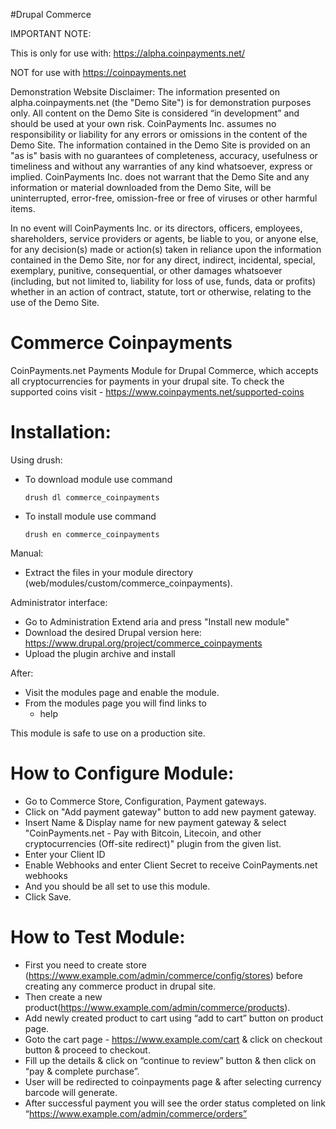 #Drupal Commerce

IMPORTANT NOTE:

This is only for use with: https://alpha.coinpayments.net/

NOT for use with https://coinpayments.net

Demonstration Website Disclaimer:   The information presented on alpha.coinpayments.net (the "Demo Site") is for demonstration purposes only. All content on the Demo Site is considered “in development” and should be used at your own risk. CoinPayments Inc. assumes no responsibility or liability for any errors or omissions in the content of the Demo Site. The information contained in the Demo Site is provided on an "as is" basis with no guarantees of completeness, accuracy, usefulness or timeliness and without any warranties of any kind whatsoever, express or implied. CoinPayments Inc. does not warrant that the Demo Site and any information or material downloaded from the Demo Site, will be uninterrupted, error-free, omission-free or free of viruses or other harmful items.

In no event will CoinPayments Inc. or its directors, officers, employees, shareholders, service providers or agents, be liable to you, or anyone else, for any decision(s) made or action(s) taken in reliance upon the information contained in the Demo Site, nor for any direct, indirect, incidental, special, exemplary, punitive, consequential, or other damages whatsoever (including, but not limited to, liability for loss of use, funds, data or profits) whether in an action of contract, statute, tort or otherwise, relating to the use of the Demo Site.

Commerce Coinpayments
=====================
CoinPayments.net Payments Module for Drupal Commerce, which accepts all
cryptocurrencies for payments in your drupal site. To check the supported
coins visit - https://www.coinpayments.net/supported-coins

Installation:
=============
  Using drush:
  - To download module use command
  
    `drush dl commerce_coinpayments`
  - To install module use command
  
    `drush en commerce_coinpayments`

  Manual:
  - Extract the files in your module directory (web/modules/custom/commerce_coinpayments).

  Administrator interface:
  -  Go to Administration Extend aria and press "Install new module"
  -  Download the desired Drupal version here: https://www.drupal.org/project/commerce_coinpayments
  -  Upload the plugin archive and install


  After:
  - Visit the modules page and enable the module.
  - From the modules page you will find links to
    - help

This module is safe to use on a production site.

How to Configure Module:
========================
 - Go to Commerce Store, Configuration, Payment gateways.
 - Click on "Add payment gateway" button to add new payment gateway.
 - Insert Name & Display name for new payment gateway & select
   "CoinPayments.net - Pay with Bitcoin, Litecoin, and other
   cryptocurrencies (Off-site redirect)" plugin from the given list.
 - Enter your Client ID
 - Enable Webhooks and enter Client Secret to receive CoinPayments.net webhooks
 - And you should be all set to use this module.
 - Click Save.

How to Test Module:
===================
 - First you need to create store (https://www.example.com/admin/commerce/config/stores)
   before creating any commerce product in drupal site.
 - Then create a new product(https://www.example.com/admin/commerce/products).
 - Add newly created product to cart using “add to cart” button on product page.
 - Goto the cart page - https://www.example.com/cart & click on checkout button & proceed to checkout.
 - Fill up the details & click on “continue to review” button & then click on “pay & complete purchase”.
 - User will be redirected to coinpayments page & after selecting currency barcode will generate.
 - After successful payment you will see the order status completed on
   link “https://www.example.com/admin/commerce/orders”
